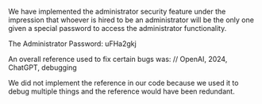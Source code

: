 We have implemented the administrator security feature under the impression that whoever is hired to be an 
administrator will be the only one given a special password to access the administrator functionality. 

The Administrator Password: uFHa2gkj

An overall reference used to fix certain bugs was:
// OpenAI, 2024, ChatGPT, debugging

We did not implement the reference in our code because we used it to debug multiple things and the reference would have been redundant. 
